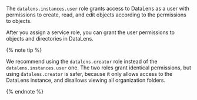 The `datalens.instances.user` role grants access to DataLens as a user with permissions to create, read, and edit objects according to the permissions to objects.

After you assign a service role, you can grant the user permissions to objects and directories in DataLens.

{% note tip %}

We recommend using the `datalens.creator` role instead of the `datalens.instances.user` one. The two roles grant identical permissions, but using `datalens.creator` is safer, because it only allows access to the DataLens instance, and disallows viewing all organization folders.

{% endnote %}

